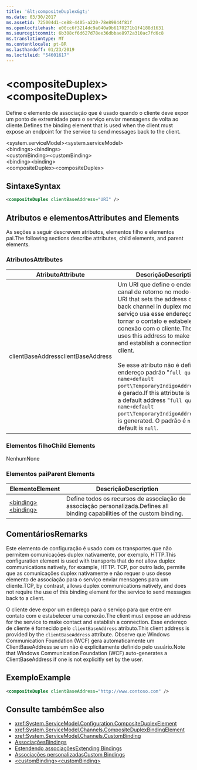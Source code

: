 ```yaml
---
title: '&lt;compositeDuplex&gt;'
ms.date: 03/30/2017
ms.assetid: 725004d1-ce88-4405-a220-78e89844f81f
ms.openlocfilehash: e00cc6f3214dc9a040a9b6170271b1f4188d1631
ms.sourcegitcommit: 6b308cf6d627d78ee36dbbae8972a310ac7fd6c8
ms.translationtype: MT
ms.contentlocale: pt-BR
ms.lasthandoff: 01/23/2019
ms.locfileid: "54601617"
---
```

# <a name="ltcompositeduplexgt"></a><span data-ttu-id="c7166-102">&lt;compositeDuplex&gt;</span><span class="sxs-lookup"><span data-stu-id="c7166-102">&lt;compositeDuplex&gt;</span></span>
<span data-ttu-id="c7166-103">Define o elemento de associação que é usado quando o cliente deve expor um ponto de extremidade para o serviço enviar mensagens de volta ao cliente.</span><span class="sxs-lookup"><span data-stu-id="c7166-103">Defines the binding element that is used when the client must expose an endpoint for the service to send messages back to the client.</span></span>  
  
 <span data-ttu-id="c7166-104">\<system.serviceModel></span><span class="sxs-lookup"><span data-stu-id="c7166-104">\<system.serviceModel></span></span>  
<span data-ttu-id="c7166-105">\<bindings></span><span class="sxs-lookup"><span data-stu-id="c7166-105">\<bindings></span></span>  
<span data-ttu-id="c7166-106">\<customBinding></span><span class="sxs-lookup"><span data-stu-id="c7166-106">\<customBinding></span></span>  
<span data-ttu-id="c7166-107">\<binding></span><span class="sxs-lookup"><span data-stu-id="c7166-107">\<binding></span></span>  
<span data-ttu-id="c7166-108">\<compositeDuplex></span><span class="sxs-lookup"><span data-stu-id="c7166-108">\<compositeDuplex></span></span>  
  
## <a name="syntax"></a><span data-ttu-id="c7166-109">Sintaxe</span><span class="sxs-lookup"><span data-stu-id="c7166-109">Syntax</span></span>  
  
```xml  
<compositeDuplex clientBaseAddress="URI" />
```  
  
## <a name="attributes-and-elements"></a><span data-ttu-id="c7166-110">Atributos e elementos</span><span class="sxs-lookup"><span data-stu-id="c7166-110">Attributes and Elements</span></span>  
 <span data-ttu-id="c7166-111">As seções a seguir descrevem atributos, elementos filho e elementos pai.</span><span class="sxs-lookup"><span data-stu-id="c7166-111">The following sections describe attributes, child elements, and parent elements.</span></span>  
  
### <a name="attributes"></a><span data-ttu-id="c7166-112">Atributos</span><span class="sxs-lookup"><span data-stu-id="c7166-112">Attributes</span></span>  
  
|<span data-ttu-id="c7166-113">Atributo</span><span class="sxs-lookup"><span data-stu-id="c7166-113">Attribute</span></span>|<span data-ttu-id="c7166-114">Descrição</span><span class="sxs-lookup"><span data-stu-id="c7166-114">Description</span></span>|  
|---------------|-----------------|  
|<span data-ttu-id="c7166-115">clientBaseAddress</span><span class="sxs-lookup"><span data-stu-id="c7166-115">clientBaseAddress</span></span>|<span data-ttu-id="c7166-116">Um URI que define o endereço do canal de retorno no modo duplex.</span><span class="sxs-lookup"><span data-stu-id="c7166-116">A URI that sets the address of the back channel in duplex mode.</span></span> <span data-ttu-id="c7166-117">O serviço usa esse endereço para tornar o contato e estabelecer uma conexão com o cliente.</span><span class="sxs-lookup"><span data-stu-id="c7166-117">The service uses this address to make contact and establish a connection with the client.</span></span><br /><br /> <span data-ttu-id="c7166-118">Se esse atributo não é definido, um endereço padrão "`full qualified name+default port\TemporaryIndigoAddress\guid`" é gerado.</span><span class="sxs-lookup"><span data-stu-id="c7166-118">If this attribute is not set, a default address "`full qualified name+default port\TemporaryIndigoAddress\guid`" is generated.</span></span> <span data-ttu-id="c7166-119">O padrão é `null`.</span><span class="sxs-lookup"><span data-stu-id="c7166-119">The default is `null`.</span></span>|  
  
### <a name="child-elements"></a><span data-ttu-id="c7166-120">Elementos filho</span><span class="sxs-lookup"><span data-stu-id="c7166-120">Child Elements</span></span>  
 <span data-ttu-id="c7166-121">Nenhum</span><span class="sxs-lookup"><span data-stu-id="c7166-121">None</span></span>  
  
### <a name="parent-elements"></a><span data-ttu-id="c7166-122">Elementos pai</span><span class="sxs-lookup"><span data-stu-id="c7166-122">Parent Elements</span></span>  
  
|<span data-ttu-id="c7166-123">Elemento</span><span class="sxs-lookup"><span data-stu-id="c7166-123">Element</span></span>|<span data-ttu-id="c7166-124">Descrição</span><span class="sxs-lookup"><span data-stu-id="c7166-124">Description</span></span>|  
|-------------|-----------------|  
|[<span data-ttu-id="c7166-125">\<binding></span><span class="sxs-lookup"><span data-stu-id="c7166-125">\<binding></span></span>](../../../../../docs/framework/misc/binding.md)|<span data-ttu-id="c7166-126">Define todos os recursos de associação de associação personalizada.</span><span class="sxs-lookup"><span data-stu-id="c7166-126">Defines all binding capabilities of the custom binding.</span></span>|  
  
## <a name="remarks"></a><span data-ttu-id="c7166-127">Comentários</span><span class="sxs-lookup"><span data-stu-id="c7166-127">Remarks</span></span>  
 <span data-ttu-id="c7166-128">Este elemento de configuração é usado com os transportes que não permitem comunicações duplex nativamente, por exemplo, HTTP.</span><span class="sxs-lookup"><span data-stu-id="c7166-128">This configuration element is used with transports that do not allow duplex communications natively, for example, HTTP.</span></span> <span data-ttu-id="c7166-129">TCP, por outro lado, permite que as comunicações duplex nativamente e não requer o uso desse elemento de associação para o serviço enviar mensagens para um cliente.</span><span class="sxs-lookup"><span data-stu-id="c7166-129">TCP, by contrast, allows duplex communications natively, and does not require the use of this binding element for the service to send messages back to a client.</span></span>  
  
 <span data-ttu-id="c7166-130">O cliente deve expor um endereço para o serviço para que entre em contato com e estabelecer uma conexão.</span><span class="sxs-lookup"><span data-stu-id="c7166-130">The client must expose an address for the service to make contact and establish a connection.</span></span> <span data-ttu-id="c7166-131">Esse endereço de cliente é fornecido pelo `clientBaseAddress` atributo.</span><span class="sxs-lookup"><span data-stu-id="c7166-131">This client address is provided by the `clientBaseAddress` attribute.</span></span> <span data-ttu-id="c7166-132">Observe que Windows Communication Foundation (WCF) gera automaticamente um ClientBaseAddress se um não é explicitamente definido pelo usuário.</span><span class="sxs-lookup"><span data-stu-id="c7166-132">Note that Windows Communication Foundation (WCF) auto-generates a ClientBaseAddress if one is not explicitly set by the user.</span></span>  
  
## <a name="example"></a><span data-ttu-id="c7166-133">Exemplo</span><span class="sxs-lookup"><span data-stu-id="c7166-133">Example</span></span>  
  
```xml  
<compositeDuplex clientBaseAddress="http://www.contoso.com" />
```  
  
## <a name="see-also"></a><span data-ttu-id="c7166-134">Consulte também</span><span class="sxs-lookup"><span data-stu-id="c7166-134">See also</span></span>
- <xref:System.ServiceModel.Configuration.CompositeDuplexElement>
- <xref:System.ServiceModel.Channels.CompositeDuplexBindingElement>
- <xref:System.ServiceModel.Channels.CustomBinding>
- [<span data-ttu-id="c7166-135">Associações</span><span class="sxs-lookup"><span data-stu-id="c7166-135">Bindings</span></span>](../../../../../docs/framework/wcf/bindings.md)
- [<span data-ttu-id="c7166-136">Estendendo associações</span><span class="sxs-lookup"><span data-stu-id="c7166-136">Extending Bindings</span></span>](../../../../../docs/framework/wcf/extending/extending-bindings.md)
- [<span data-ttu-id="c7166-137">Associações personalizadas</span><span class="sxs-lookup"><span data-stu-id="c7166-137">Custom Bindings</span></span>](../../../../../docs/framework/wcf/extending/custom-bindings.md)
- [<span data-ttu-id="c7166-138">\<customBinding></span><span class="sxs-lookup"><span data-stu-id="c7166-138">\<customBinding></span></span>](../../../../../docs/framework/configure-apps/file-schema/wcf/custombinding.md)
